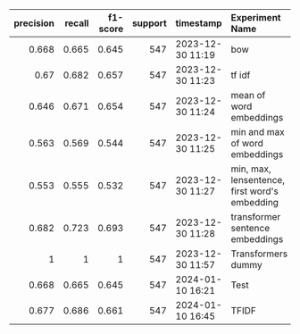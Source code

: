|   precision |   recall |   f1-score |   support | timestamp        | Experiment Name                               |
|------------:|---------:|-----------:|----------:|:-----------------|:----------------------------------------------|
|       0.668 |    0.665 |      0.645 |       547 | 2023-12-30 11:19 | bow                                           |
|       0.67  |    0.682 |      0.657 |       547 | 2023-12-30 11:23 | tf idf                                        |
|       0.646 |    0.671 |      0.654 |       547 | 2023-12-30 11:24 | mean of word embeddings                       |
|       0.563 |    0.569 |      0.544 |       547 | 2023-12-30 11:25 | min and max of word embeddings                |
|       0.553 |    0.555 |      0.532 |       547 | 2023-12-30 11:27 | min, max, lensentence, first word's embedding |
|       0.682 |    0.723 |      0.693 |       547 | 2023-12-30 11:28 | transformer sentence embeddings               |
|       1     |    1     |      1     |       547 | 2023-12-30 11:57 | Transformers dummy                            |
|       0.668 |    0.665 |      0.645 |       547 | 2024-01-10 16:21 | Test                                          |
|       0.677 |    0.686 |      0.661 |       547 | 2024-01-10 16:45 | TFIDF                                         |